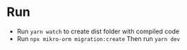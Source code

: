 # Run
- Run `yarn watch` to create dist folder with compiled code
- Run `npx mikro-orm migration:create`
Then run `yarn dev`
